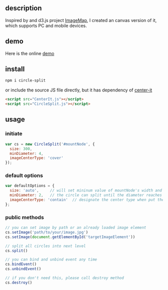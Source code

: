 ## description

Inspired by and d3.js project [ImageMap](http://bl.ocks.org/nswamy14/df13d67b6efeb19eb640), I created an canvas version of it, which supports PC and mobile devices.

## demo

Here is the online [demo](http://demo.jackyang.me/circle-split/circle-split-demo.html)

## install

```bash
npm i circle-split
```

or include the source JS file directly, but it has dependency of [center-it](https://www.npmjs.com/package/center-it)

```html
<script src="CenterIt.js"></script>
<script src="CircleSplit.js"></script>
```

## usage

### initiate

```js
var cs = new CircleSplit('#mountNode', {
  size: 300,
  minDiameter: 4,
  imageCenterType: 'cover'
});
```

### default options

```js
var defaultOptions = {
  size: 'auto',     // will set mininum value of mountNode's width and height
  minDiameter: 2,   // the circle can split until the diameter reaches to 2 px
  imageCenterType: 'contain'  // designate the center type when put the image of the square box
};
```

### public methods

```js
// you can set image by path or an already loaded image element
cs.setImage('path/to/your/image.jpg')
cs.setImage(document.getElementById('targetImageElement'))

// split all circles into next level
cs.split()

// you can bind and unbind event any time
cs.bindEvent()
cs.unbindEvent()

// if you don't need this, please call destroy method
cs.destroy()
```
